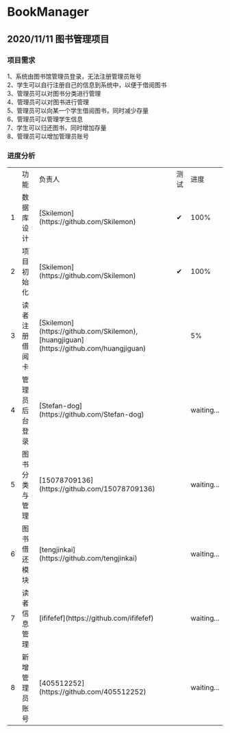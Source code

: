 # BookManager
## 2020/11/11 图书管理项目
### 项目需求
1、系统由图书馆管理员登录，无法注册管理员账号<br />
2、学生可以自行注册自己的信息到系统中，以便于借阅图书<br />
3、管理员可以对图书分类进行管理<br />
4、管理员可以对图书进行管理<br />
5、管理员可以向某一个学生借阅图书，同时减少存量<br />
6、管理员可以管理学生信息<br />
7、学生可以归还图书，同时增加存量<br />
8、管理员可以增加管理员账号<br />
### 进度分析
<table>
    <th>
        <td>功能</td>
        <td>负责人</td>
        <td>测试</td>
        <td>进度</td>
    </th>
    <tr>
        <td>1</td>
        <td>数据库设计</td>
        <td>[Skilemon](https://github.com/Skilemon)</td>
        <td>✔</td>
        <td>100%</td>
    </tr>
    <tr>
        <td>2</td>
        <td>项目初始化</td>
        <td>[Skilemon](https://github.com/Skilemon)</td>
        <td>✔</td>
        <td>100%</td>
    </tr>
    <tr>
        <td>3</td>
        <td>读者注册借阅卡</td>
        <td>[Skilemon](https://github.com/Skilemon), [huangjiguan](https://github.com/huangjiguan)</td>
        <td></td>
        <td>5%</td>
    </tr>
    <tr>
        <td>4</td>
        <td>管理员后台登录</td>
        <td>[Stefan-dog](https://github.com/Stefan-dog)</td>
        <td></td>
        <td>waiting...</td>
    </tr>
    <tr>
        <td>5</td>
        <td>图书分类与管理</td>
        <td>[15078709136](https://github.com/15078709136)</td>
        <td></td>
        <td>waiting...</td>
    </tr>
    <tr>
        <td>6</td>
        <td>图书借还模块</td>
        <td>[tengjinkai](https://github.com/tengjinkai)</td>
        <td></td>
        <td>waiting...</td>
    </tr>
    <tr>
        <td>7</td>
        <td>读者信息管理</td>
        <td>[ififefef](https://github.com/ififefef)</td>
        <td></td>
        <td>waiting...</td>
    </tr>
    <tr>
        <td>8</td>
        <td>新增管理员账号</td>
        <td>[405512252](https://github.com/405512252)</td>
        <td></td>
        <td>waiting...</td>
    </tr>
</table>
